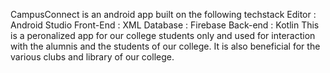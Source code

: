 CampusConnect is an android app built on the following techstack 
Editor : Android Studio
Front-End : XML
Database : Firebase
Back-end : Kotlin
This is a peronalized app for our college students only and used for interaction with the alumnis and the students of our college. It is also beneficial for the various clubs and library of our college.  

